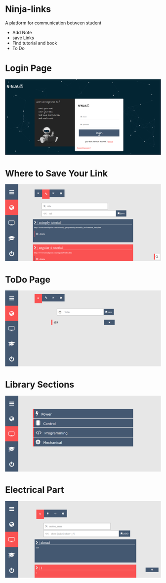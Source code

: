 # Ninja-links
A platform for communication between student
  * Add Note 
  * save Links
  * Find tutorial and book
  * To Do
# Login Page

![LoginPage](ReadMe/LogInPage.png?raw=true)

# Where to Save Your Link

![SaveLink](ReadMe/savedlinkPage.png?raw=true)

# ToDo Page

![ToDo](ReadMe/toDopage.png?raw=true)

# Library Sections

![Library Sections](ReadMe/library.png?raw=true)

# Electrical Part 

![Library Sections](ReadMe/ElectricalLibrary.png?raw=true)




